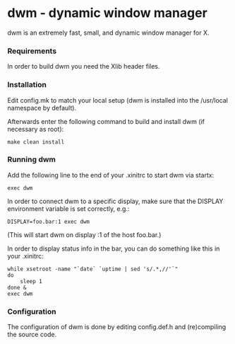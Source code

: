 # dwm - dynamic window manager

dwm is an extremely fast, small, and dynamic window manager for X.

### Requirements

In order to build dwm you need the Xlib header files.

### Installation

Edit config.mk to match your local setup (dwm is installed into
the /usr/local namespace by default).

Afterwards enter the following command to build and install dwm (if
necessary as root):

```console
make clean install
```

### Running dwm

Add the following line to the end of your .xinitrc to start dwm via startx:

```console
exec dwm
```

In order to connect dwm to a specific display, make sure that
the DISPLAY environment variable is set correctly, e.g.:

```console
DISPLAY=foo.bar:1 exec dwm
```

(This will start dwm on display :1 of the host foo.bar.)

In order to display status info in the bar, you can do something
like this in your .xinitrc:

```console
while xsetroot -name "`date` `uptime | sed 's/.*,//'`"
do
    sleep 1
done &
exec dwm
```

### Configuration

The configuration of dwm is done by editing config.def.h
and (re)compiling the source code.
